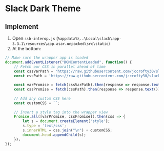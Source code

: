 # Slack Dark Theme

## Implement
1. Open `ssb-interop.js` (`%appdata%\..\Local\slack\app-3.3.1\resources\app.asar.unpacked\src\static`)
1. At the bottom: 
```javascript
// Make sure the wrapper app is loaded
document.addEventListener("DOMContentLoaded", function() {
    // Fetch our CSS in parallel ahead of time
    const cssVarPath = 'https://raw.githubusercontent.com/jccrofty30/slack-themes/master/Dark/dark-1-defaults.css';
    const cssPath = 'https://raw.githubusercontent.com/jccrofty30/slack-themes/master/Dark/dark-1.css';
    
    const varPromise = fetch(cssVarPath).then(response => response.text());
    const cssPromise = fetch(cssPath).then(response => response.text());
    
    // Add any custom CSS here
    const customCSS = ``;
    
    // Insert a style tag into the wrapper view
    Promise.all([varPromise, cssPromise]).then(css => {
        let s = document.createElement('style');
        s.type = 'text/css';
        s.innerHTML = css.join("\n") + customCSS;
        document.head.appendChild(s);
    });
});
```
